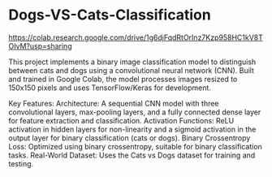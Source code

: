 # Dogs-VS-Cats-Classification
https://colab.research.google.com/drive/1g6djFqdRtOrInz7Kzp958HC1kV8TOIvM?usp=sharing

This project implements a binary image classification model to distinguish between cats and dogs using a convolutional neural network (CNN). Built and trained in Google Colab, the model processes images resized to 150x150 pixels and uses TensorFlow/Keras for development.

Key Features:
Architecture: A sequential CNN model with three convolutional layers, max-pooling layers, and a fully connected dense layer for feature extraction and classification.
Activation Functions: ReLU activation in hidden layers for non-linearity and a sigmoid activation in the output layer for binary classification (cats or dogs).
Binary Crossentropy Loss: Optimized using binary crossentropy, suitable for binary classification tasks.
Real-World Dataset: Uses the Cats vs Dogs dataset for training and testing.
